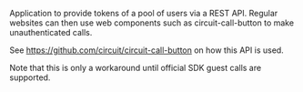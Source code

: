 
Application to provide tokens of a pool of users via a REST API. Regular websites can then use web components such as circuit-call-button to make unauthenticated calls.

See https://github.com/circuit/circuit-call-button on how this API is used.

Note that this is only a workaround until official SDK guest calls are supported.